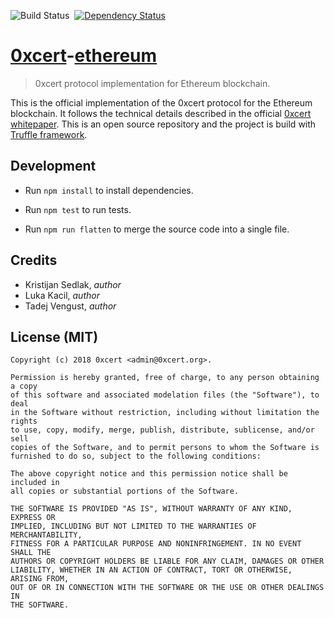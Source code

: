 ![Build Status](https://travis-ci.org/xpepermint/rawmodeljs.svg?branch=master)&nbsp;
[![Dependency Status](https://gemnasium.com/badges/github.com/0xcert/ethereum.svg)](https://gemnasium.com/github.com/0xcert/ethereum)

# [0xcert](https://0xcert.org)-[ethereum](https://ethereum.org)

> 0xcert protocol implementation for Ethereum blockchain.

This is the official implementation of the 0xcert protocol for the Ethereum blockchain. It follows the technical details described in the official [0xcert whitepaper](/0xcert/whitepaper). This is an open source repository and the project is build with [Truffle framework](http://truffleframework.com).

## Development

* Run `npm install` to install dependencies.

* Run `npm test` to run tests.

* Run `npm run flatten` to merge the source code into a single file.

## Credits

* Kristijan Sedlak, *author*
* Luka Kacil, *author*
* Tadej Vengust, *author*

## License (MIT)

```
Copyright (c) 2018 0xcert <admin@0xcert.org>.

Permission is hereby granted, free of charge, to any person obtaining a copy
of this software and associated modelation files (the "Software"), to deal
in the Software without restriction, including without limitation the rights
to use, copy, modify, merge, publish, distribute, sublicense, and/or sell
copies of the Software, and to permit persons to whom the Software is
furnished to do so, subject to the following conditions:

The above copyright notice and this permission notice shall be included in
all copies or substantial portions of the Software.

THE SOFTWARE IS PROVIDED "AS IS", WITHOUT WARRANTY OF ANY KIND, EXPRESS OR
IMPLIED, INCLUDING BUT NOT LIMITED TO THE WARRANTIES OF MERCHANTABILITY,
FITNESS FOR A PARTICULAR PURPOSE AND NONINFRINGEMENT. IN NO EVENT SHALL THE
AUTHORS OR COPYRIGHT HOLDERS BE LIABLE FOR ANY CLAIM, DAMAGES OR OTHER
LIABILITY, WHETHER IN AN ACTION OF CONTRACT, TORT OR OTHERWISE, ARISING FROM,
OUT OF OR IN CONNECTION WITH THE SOFTWARE OR THE USE OR OTHER DEALINGS IN
THE SOFTWARE.
```